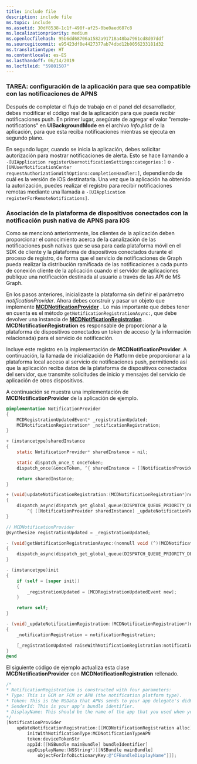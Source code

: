 ```yaml
---
title: include file
description: include file
ms.topic: include
ms.assetid: 30df8538-1c1f-498f-af25-0be0aed687c8
ms.localizationpriority: medium
ms.openlocfilehash: 95b6dd68706a1582a91718a48ba7961cd8d07ddf
ms.sourcegitcommit: e95423df0e4427377ab74dbd12b0056233181d32
ms.translationtype: HT
ms.contentlocale: es-ES
ms.lasthandoff: 06/14/2019
ms.locfileid: "59801507"
---
```

### <a name="todo-configure-your-app-to-be-apns-notification-compatible"></a>TAREA: configuración de la aplicación para que sea compatible con las notificaciones de APNS

Después de completar el flujo de trabajo en el panel del desarrollador, debes modificar el código real de la aplicación para que pueda recibir notificaciones push. En primer lugar, asegúrate de agregar el valor "remote-notifications" en **UIBackgroundMode** en el archivo _Info.plist_ de la aplicación, para que esta reciba notificaciones mientras se ejecuta en segundo plano. 

En segundo lugar, cuando se inicia la aplicación, debes solicitar autorización para mostrar notificaciones de alerta. Esto se hace llamando a `-[UIApplication registerUsernotificationSettings:categories:]` o `-[UNUserNotificationCenter requestAuthorizationWithOptions:completionHandler:]`, dependiendo de cuál es la versión de iOS destinataria. Una vez que la aplicación ha obtenido la autorización, puedes realizar el registro para recibir notificaciones remotas mediante una llamada a `-[UIApplication registerForRemoteNotifications]`. 

### <a name="associate-the-connected-devices-platform-with-apns-native-push-notification-for-ios"></a>Asociación de la plataforma de dispositivos conectados con la notificación push nativa de APNS para iOS 
Como se mencionó anteriormente, los clientes de la aplicación deben proporcionar el conocimiento acerca de la canalización de las notificaciones push nativas que se usa para cada plataforma móvil en el SDK de cliente y la plataforma de dispositivos conectados durante el proceso de registro, de forma que el servicio de notificaciones de Graph pueda realizar la distribución ramificada de las notificaciones a cada punto de conexión cliente de la aplicación cuando el servidor de aplicaciones publique una notificación destinada al usuario a través de las API de MS Graph.

En los pasos anteriores, inicializaste la plataforma sin definir el parámetro *notificationProvider*. Ahora debes construir y pasar un objeto que implemente **[MCDNotificationProvider](../../objectivec-api/core/MCDNotificationProvider.md)** . Lo más importante que debes tener en cuenta es el método `getNotificationRegistrationAsync:`, que debe devolver una instancia de **[MCDNotificationRegistration](../../objectivec-api/core/MCDNotificationRegistration.md)** . **MCDNotificationRegistration** es responsable de proporcionar a la plataforma de dispositivos conectados un token de acceso (y la información relacionada) para el servicio de notificación.

Incluye este registro en la implementación de **MCDNotificationProvider**. A continuación, la llamada de inicialización de Platform debe proporcionar a la plataforma local acceso al servicio de notificaciones push, permitiendo así que la aplicación reciba datos de la plataforma de dispositivos conectados del servidor, que transmite solicitudes de inicio y mensajes del servicio de aplicación de otros dispositivos. 

A continuación se muestra una implementación de **MCDNotificationProvider** de la aplicación de ejemplo.

```ObjectiveC
@implementation NotificationProvider
{
    MCDRegistrationUpdatedEvent* _registrationUpdated;
    MCDNotificationRegistration* _notificationRegistration;
}

+ (instancetype)sharedInstance
{
    static NotificationProvider* sharedInstance = nil;

    static dispatch_once_t onceToken;
    dispatch_once(&onceToken, ^{ sharedInstance = [[NotificationProvider alloc] init]; });

    return sharedInstance;
}

+ (void)updateNotificationRegistration:(MCDNotificationRegistration*)notificationRegistration
{
    dispatch_async(dispatch_get_global_queue(DISPATCH_QUEUE_PRIORITY_DEFAULT, 0),
        ^{ [[NotificationProvider sharedInstance] _updateNotificationRegistration:notificationRegistration]; });
}

// MCDNotificationProvider
@synthesize registrationUpdated = _registrationUpdated;

- (void)getNotificationRegistrationAsync:(nonnull void (^)(MCDNotificationRegistration* _Nullable, NSError* _Nullable))completionBlock
{
    dispatch_async(dispatch_get_global_queue(DISPATCH_QUEUE_PRIORITY_DEFAULT, 0), ^{ completionBlock(_notificationRegistration, nil); });
}

- (instancetype)init
{
    if (self = [super init])
    {
        _registrationUpdated = [MCDRegistrationUpdatedEvent new];
    }

    return self;
}

- (void)_updateNotificationRegistration:(MCDNotificationRegistration*)notificationRegistration
{
    _notificationRegistration = notificationRegistration;

    [_registrationUpdated raiseWithNotificationRegistration:notificationRegistration];
}
@end
```

El siguiente código de ejemplo actualiza esta clase **MCDNotificationProvider** con **MCDNotificationRegistration** rellenado.

```ObjectiveC
/*
* NotificationRegistration is constructed with four parameters:
* Type: This is GCM or FCM or APN (the notification platform type).
* Token: This is the NSData that APNs sends to your app delegate's didRegisterForRemoteNotificationsWithDeviceToken: method. You must convert the NSData into a string by hex-encoding it.
* SenderId: This is your app’s bundle identifier. 
* DisplayName: This should be the name of the app that you used when you registered it on the Microsoft dev portal. 
*/
[NotificationProvider
    updateNotificationRegistration:[[MCDNotificationRegistration alloc]
        initWithNotificationType:MCDNotificationTypeAPN
        token:deviceTokenStr
        appId:[[NSBundle mainBundle] bundleIdentifier]
        appDisplayName:(NSString*)[[NSBundle mainBundle]
            objectForInfoDictionaryKey:@"CFBundleDisplayName"]]];
```
